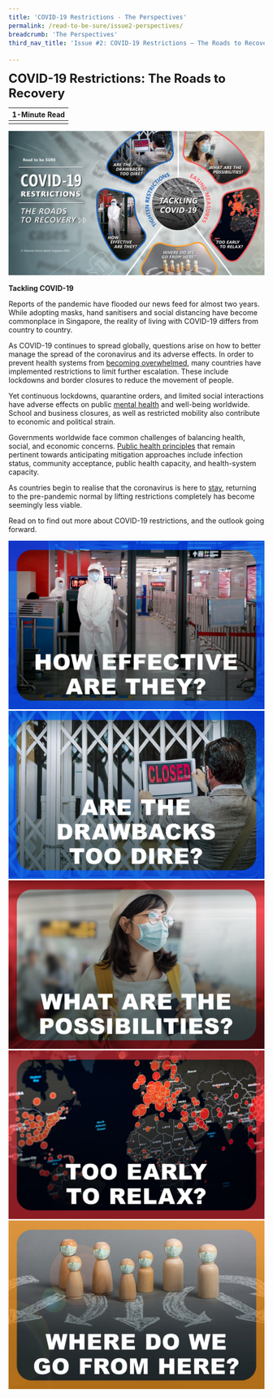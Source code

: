 ```yaml
---
title: 'COVID-19 Restrictions - The Perspectives'
permalink: /read-to-be-sure/issue2-perspectives/
breadcrumb: 'The Perspectives'
third_nav_title: 'Issue #2: COVID-19 Restrictions — The Roads to Recovery'

---
```


**<font size=5>COVID-19 Restrictions: The Roads to Recovery</font>**

| **1-Minute Read** |
| :---------------: |
|                   |

<a href="https://staging-nlb-sure.netlify.app/images/RTBS2-visualmap.pdf">![](../images/rtbs2-visualmap.jpg)</a>

**Tackling COVID-19** 

Reports of the pandemic have flooded our news feed for almost two years. While adopting masks, hand sanitisers and social distancing have become commonplace in Singapore, the reality of living with COVID-19 differs from country to country. 

 

As COVID-19 continues to spread globally, questions arise on how to better manage the spread of the coronavirus and its adverse effects. In order to prevent health systems from [becoming overwhelmed](https://www.thelancet.com/journals/lancet/article/PIIS0140-6736(20)32007-9/fulltext), many countries have implemented restrictions to limit further escalation. These include lockdowns and border closures to reduce the movement of people. 

 

Yet continuous lockdowns, quarantine orders, and limited social interactions have adverse effects on public [mental health](https://www.thelancet.com/journals/lancet/article/PIIS0140-6736(21)02143-7/fulltext) and well-being worldwide. School and business closures, as well as restricted mobility also contribute to economic and political strain. 

 

Governments worldwide face common challenges of balancing health, social, and economic concerns. [Public health principles](https://www.thelancet.com/journals/lancet/article/PIIS0140-6736(20)32007-9/fulltext) that remain pertinent towards anticipating mitigation approaches include infection status, community acceptance, public health capacity, and health-system capacity. 

 

As countries begin to realise that the coronavirus is here to [stay](https://www.nature.com/articles/d41586-021-00396-2), returning to the pre-pandemic normal by lifting restrictions completely has become seemingly less viable.

 

Read on to find out more about COVID-19 restrictions, and the outlook going forward. 

<div>
<div class="row is-multiline">
<div class="col is-one-fifth-desktop is-one-fifth-tablet">
<a href="/read-to-be-sure/issue2-perspective1/"><img src="../images/rtbs2-perspective1.jpg" alt="image 1"></a>
</div>
    <div class="col is-one-fifth-desktop is-one-fifth-tablet">
<a href="/read-to-be-sure/issue2-perspective2/"><img src="../images/rtbs2-perspective2.jpg" alt="image 2"></a>
</div>
    <div class="col is-one-fifth-desktop is-one-fifth-tablet">
<a href="/read-to-be-sure/issue2-perspective3/"><img src="../images/rtbs2-perspective3.jpg" alt="image 3"></a>
</div>
    <div class="col is-one-fifth-desktop is-one-fifth-tablet">
<a href="/read-to-be-sure/issue2-perspective4/"><img src="../images/rtbs2-perspective4.jpg" alt="image 4"></a>
</div>
    <div class="col is-one-fifth-desktop is-one-fifth-tablet">
<a href="/read-to-be-sure/issue2-perspective5/"><img src="../images/rtbs2-perspective5.jpg" alt="image 5"></a>
</div>
</div>
</div>



